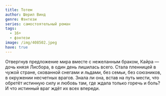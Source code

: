 ```yaml
---
title: Тотем
author: Шерил Винд
genre: Фэнтези
series: самостоятельный роман
tags:
  - 16+
  - фэнтези
image: /img/408502.jpeg
have: true
---
```

Отвергнув предложение мира вместе с нежеланным браком, Кайра — дочь князя Лисбора, в один день лишилась всего. Стала пленницей в чужой стране, скованной снегами и льдами, без семьи, без союзников, в окружении несчетных врагов. Знала ли она, встав на путь мести, что обретёт истинную силу и любовь там, где ждала только горечь и боль? И что истинный враг ждёт их всех впереди.